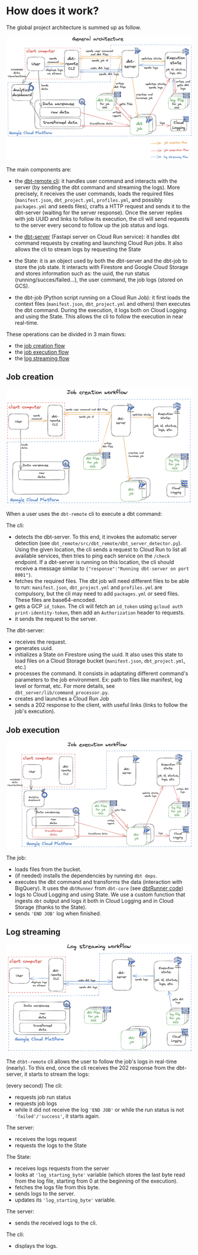 # How does it work?

The global project architecture is summed up as follow.

![dbt-remote-schema](images/dbt-remote-schema.png)

The main components are:

- the [dbt-remote cli](dbt_remote.md): it handles user command and interacts with the server (by sending the dbt command and streaming the logs). More precisely, it receives the user commands, loads the required files (`manifest.json`, `dbt_project.yml`, `profiles.yml`, and possibly `packages.yml` and seeds files), crafts a HTTP request and sends it to the dbt-server (waiting for the server response). Once the server replies with job UUID and links to follow its execution, the cli will send requests to the server every second to follow up the job status and logs.

- the [dbt-server](dbt_server.md) (Fastapi server on Cloud Run service): it handles dbt command requests by creating and launching Cloud Run jobs. It also allows the cli to stream logs by requesting the State

- the State: it is an object used by both the dbt-server and the dbt-job to store the job state. It interacts with Firestore and Google Cloud Storage and stores information such as: the uuid, the run status (running/succes/failed...), the user command, the job logs (stored on GCS).
- the dbt-job (Python script running on a Cloud Run Job): it first loads the context files (`manifest.json`, `dbt_project.yml` and others) then executes the dbt command. During the execution, it logs both on Cloud Logging and using the State. This allows the cli to follow the execution in near real-time.

These operations can be divided in 3 main flows:

- the [job creation flow](#job-creation)
- the [job execution flow](#job-execution)
- the [log streaming flow](#log-streaming)

## Job creation

![job-creation-workflow](images/job-creation-workflow.png)

When a user uses the `dbt-remote` cli to execute a dbt command:

The cli:

- detects the dbt-server. To this end, it invokes the automatic server detection (see `dbt_remote/src/dbt_remote/dbt_server_detector.py`). Using the given location, the cli sends a request to Cloud Run to list all available services, then tries to ping each service on the `/check` endpoint. If a dbt-server is running on this location, the cli should receive a message similar to `{"response":"Running dbt-server on port 8001"}`.
- fetches the required files. The dbt job will need different files to be able to run: `manifest.json`, `dbt_project.yml` and `profiles.yml` are compulsory, but the cli may need to add `packages.yml` or seed files. These files are base64-encoded.
- gets a GCP `id_token`. The cli will fetch an `id_token` using `gcloud auth print-identity-token`, then add an `Authorization` header to requests.
- it sends the request to the server.

The dbt-server:

- receives the request.
- generates uuid.
- initializes a State on Firestore using the uuid. It also uses this state to load files on a Cloud Storage bucket (`manifest.json`, `dbt_project.yml`, etc.)
- processes the command. It consists in adaptating different command's parameters to the job environment. Ex: path to files like manifest, log level or format, etc. For more details, see `dbt_server/lib/command_processor.py`.
- creates and launches a Cloud Run Job
- sends a 202 response to the client, with useful links (links to follow the job's execution).


## Job execution

![job-execution-workflow](images/job-execution-workflow.png)

The job:

- loads files from the bucket.
- (if needed) installs the dependencies by running `dbt deps`.
- executes the dbt command and transforms the data (interaction with BigQuery). It uses the `dbtRunner` from `dbt-core` (see [dbtRunner code][dbt-runner])
- logs to Cloud Logging and using State. We use a custom function that ingests `dbt` output and logs it both in Cloud Logging and in Cloud Storage (thanks to the State).
- sends `'END JOB'` log when finished.

## Log streaming

![log-stream-workflow](images/log-stream-workflow.png)

The `dtbt-remote` cli allows the user to follow the job's logs in real-time (nearly). To this end, once the cli receives the 202 response from the dbt-server, it starts to stream the logs:

(every second) The cli:

- requests job run status
- requests job logs
- while it did not receive the log `'END JOB'` or while the run status is not `'failed'/'success'`, it starts again.

The server:

- receives the logs request
- requests the logs to the State

The State:

- receives logs requests from the server
- looks at `'log_starting_byte'` variable (which stores the last byte read from the log file, starting from 0 at the beginning of the execution).
- fetches the logs file from this byte.
- sends logs to the server.
- updates its `'log_starting_byte'` variable.

The server:

- sends the received logs to the cli.

The cli:

- displays the logs.



[//]: #

   [dbt-runner]: <https://github.com/dbt-labs/dbt-core/blob/main/core/dbt/cli/main.py>
   
